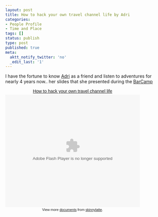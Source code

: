 ```yaml
---
layout: post
title: How to hack your own travel channel life by Adri
categories:
- People Profile
- Time and Place
tags: []
status: publish
type: post
published: true
meta:
  aktt_notify_twitter: 'no'
  _edit_last: '1'
---
```

I have the fortune to know <a href="http://popagandhi.com/">Adri</a> as a friend and listen to adventures for nearly 4 years now.. her slides that she presented during the <a href="http://www.barcamp.org/BarCampSingapore4">BarCamp</a>
<div id="__ss_2550894" style="width: 425px; text-align: center;"><a style="font:14px Helvetica,Arial,Sans-serif;display:block;margin:12px 0 3px 0;text-decoration:underline;" title="How to hack your own travel channel life" href="http://www.slideshare.net/skinnylatte/how-to-hack-your-own-travel-channel-life">How to hack your own travel channel life</a><object style="margin:0px" classid="clsid:d27cdb6e-ae6d-11cf-96b8-444553540000" width="425" height="355" codebase="http://download.macromedia.com/pub/shockwave/cabs/flash/swflash.cab#version=6,0,40,0"><param name="allowFullScreen" value="true" /><param name="allowScriptAccess" value="always" /><param name="src" value="http://static.slidesharecdn.com/swf/ssplayer2.swf?doc=barcamp-091121003124-phpapp01&amp;stripped_title=how-to-hack-your-own-travel-channel-life" /><param name="allowfullscreen" value="true" /><embed style="margin:0px" type="application/x-shockwave-flash" width="425" height="355" src="http://static.slidesharecdn.com/swf/ssplayer2.swf?doc=barcamp-091121003124-phpapp01&amp;stripped_title=how-to-hack-your-own-travel-channel-life" allowscriptaccess="always" allowfullscreen="true"></embed></object>
<div style="font-size: 11px; font-family: tahoma,arial; height: 26px; padding-top: 2px;">View more <a style="text-decoration:underline;" href="http://www.slideshare.net/">documents</a> from <a style="text-decoration:underline;" href="http://www.slideshare.net/skinnylatte">skinnylatte</a>.</div>
</div>
